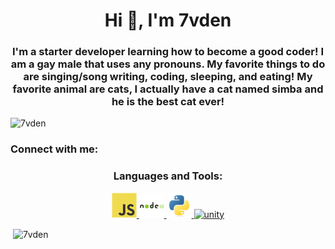 <h1 align="center">Hi 👋, I'm 7vden</h1>
<h3 align="center">I'm a starter developer learning how to become a good coder! I am a gay male that uses any pronouns. My favorite things to do are singing/song writing, coding, sleeping, and eating! My favorite animal are cats, I actually have a cat named simba and he is the best cat ever!</h3>

<p align="left"> <img src="https://komarev.com/ghpvc/?username=7vden&label=Profile%20views&color=0e75b6&style=flat" alt="7vden" /> </p>

<h3 align="left">Connect with me:</h3>
<p align="left">
</p>

<h3 align="center">Languages and Tools:</h3>
<p align="center"> <a href="https://developer.mozilla.org/en-US/docs/Web/JavaScript" target="_blank" rel="noreferrer"> <img src="https://raw.githubusercontent.com/devicons/devicon/master/icons/javascript/javascript-original.svg" alt="javascript" width="40" height="40"/> </a> <a href="https://nodejs.org" target="_blank" rel="noreferrer"> <img src="https://raw.githubusercontent.com/devicons/devicon/master/icons/nodejs/nodejs-original-wordmark.svg" alt="nodejs" width="40" height="40"/> </a> <a href="https://www.python.org" target="_blank" rel="noreferrer"> <img src="https://raw.githubusercontent.com/devicons/devicon/master/icons/python/python-original.svg" alt="python" width="40" height="40"/> </a> <a href="https://unity.com/" target="_blank" rel="noreferrer"> <img src="https://www.vectorlogo.zone/logos/unity3d/unity3d-icon.svg" alt="unity" width="40" height="40"/> </a> </p>

<p>&nbsp;<img align="center" src="https://github-readme-stats.vercel.app/api?username=7vden&show_icons=true&locale=en" alt="7vden" /></p>

